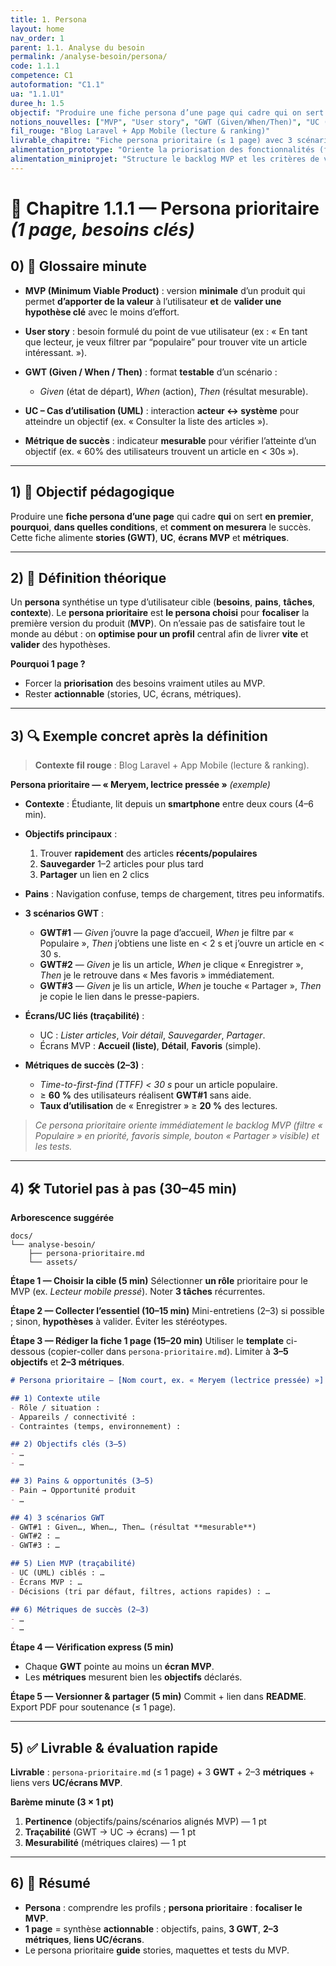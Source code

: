 ```yaml
---
title: 1. Persona
layout: home
nav_order: 1
parent: 1.1. Analyse du besoin
permalink: /analyse-besoin/persona/
code: 1.1.1
competence: C1
autoformation: "C1.1"
ua: "1.1.U1"
duree_h: 1.5
objectif: "Produire une fiche persona d’une page qui cadre qui on sert en premier, pourquoi, dans quelles conditions et comment mesurer le succès."
notions_nouvelles: ["MVP", "User story", "GWT (Given/When/Then)", "UC (Cas d’utilisation UML)", "Métrique de succès"]
fil_rouge: "Blog Laravel + App Mobile (lecture & ranking)"
livrable_chapitre: "Fiche persona prioritaire (≤ 1 page) avec 3 scénarios GWT et 2–3 métriques de succès"
alimentation_prototype: "Oriente la priorisation des fonctionnalités (filtre 'Populaire', favoris, partage rapide) du prototype MVP"
alimentation_miniprojet: "Structure le backlog MVP et les critères de validation du mini-projet Blog"
---
```


# 📘 Chapitre 1.1.1 — Persona prioritaire *(1 page, besoins clés)*

## 0) 📒 Glossaire minute

* **MVP (Minimum Viable Product)** : version **minimale** d’un produit qui permet **d’apporter de la valeur** à l’utilisateur **et** de **valider une hypothèse clé** avec le moins d’effort.
* **User story** : besoin formulé du point de vue utilisateur (ex : « En tant que lecteur, je veux filtrer par “populaire” pour trouver vite un article intéressant. »).
* **GWT (Given / When / Then)** : format **testable** d’un scénario :

  * *Given* (état de départ), *When* (action), *Then* (résultat mesurable).
* **UC – Cas d’utilisation (UML)** : interaction **acteur ↔ système** pour atteindre un objectif (ex. « Consulter la liste des articles »).
* **Métrique de succès** : indicateur **mesurable** pour vérifier l’atteinte d’un objectif (ex. « 60% des utilisateurs trouvent un article en < 30s »).

---

## 1) 🎯 Objectif pédagogique

Produire une **fiche persona d’une page** qui cadre **qui** on sert **en premier**, **pourquoi**, **dans quelles conditions**, et **comment on mesurera** le succès. Cette fiche alimente **stories (GWT)**, **UC**, **écrans MVP** et **métriques**.

---

## 2) 🧠 Définition théorique

Un **persona** synthétise un type d’utilisateur cible (**besoins**, **pains**, **tâches**, **contexte**).
Le **persona prioritaire** est **le persona choisi** pour **focaliser** la première version du produit (**MVP**). On n’essaie pas de satisfaire tout le monde au début : on **optimise pour un profil** central afin de livrer **vite** et **valider** des hypothèses.

**Pourquoi 1 page ?**

* Forcer la **priorisation** des besoins vraiment utiles au MVP.
* Rester **actionnable** (stories, UC, écrans, métriques).

---

## 3) 🔍 Exemple concret après la définition

> **Contexte fil rouge** : Blog Laravel + App Mobile (lecture & ranking).

**Persona prioritaire — « Meryem, lectrice pressée »** *(exemple)*

* **Contexte** : Étudiante, lit depuis un **smartphone** entre deux cours (4–6 min).
* **Objectifs principaux** :

  1. Trouver **rapidement** des articles **récents/populaires**
  2. **Sauvegarder** 1–2 articles pour plus tard
  3. **Partager** un lien en 2 clics
* **Pains** : Navigation confuse, temps de chargement, titres peu informatifs.
* **3 scénarios GWT** :

  * **GWT#1** — *Given* j’ouvre la page d’accueil, *When* je filtre par « Populaire », *Then* j’obtiens une liste en < 2 s et j’ouvre un article en < 30 s.
  * **GWT#2** — *Given* je lis un article, *When* je clique « Enregistrer », *Then* je le retrouve dans « Mes favoris » immédiatement.
  * **GWT#3** — *Given* je lis un article, *When* je touche « Partager », *Then* je copie le lien dans le presse-papiers.
* **Écrans/UC liés (traçabilité)** :

  * UC : *Lister articles*, *Voir détail*, *Sauvegarder*, *Partager*.
  * Écrans MVP : **Accueil (liste)**, **Détail**, **Favoris** (simple).
* **Métriques de succès (2–3)** :

  * *Time-to-first-find (TTFF) < 30 s* pour un article populaire.
  * ≥ **60 %** des utilisateurs réalisent **GWT#1** sans aide.
  * **Taux d’utilisation** de « Enregistrer » ≥ **20 %** des lectures.

> *Ce persona prioritaire oriente immédiatement le backlog MVP (filtre « Populaire » en priorité, favoris simple, bouton « Partager » visible) et les tests.*

---

## 4) 🛠 Tutoriel pas à pas (30–45 min)

**Arborescence suggérée**

```
docs/
└── analyse-besoin/
    ├── persona-prioritaire.md
    └── assets/
```

**Étape 1 — Choisir la cible (5 min)**
Sélectionner **un rôle** prioritaire pour le MVP (ex. *Lecteur mobile pressé*). Noter **3 tâches** récurrentes.

**Étape 2 — Collecter l’essentiel (10–15 min)**
Mini-entretiens (2–3) si possible ; sinon, **hypothèses** à valider. Éviter les stéréotypes.

**Étape 3 — Rédiger la fiche 1 page (15–20 min)**
Utiliser le **template** ci-dessous (copier-coller dans `persona-prioritaire.md`).
Limiter à **3–5 objectifs** et **2–3 métriques**.

```markdown
# Persona prioritaire — [Nom court, ex. « Meryem (lectrice pressée) »]

## 1) Contexte utile
- Rôle / situation :
- Appareils / connectivité :
- Contraintes (temps, environnement) :

## 2) Objectifs clés (3–5)
- …
- …

## 3) Pains & opportunités (3–5)
- Pain → Opportunité produit
- …

## 4) 3 scénarios GWT
- GWT#1 : Given…, When…, Then… (résultat **mesurable**)
- GWT#2 : …
- GWT#3 : …

## 5) Lien MVP (traçabilité)
- UC (UML) ciblés : …
- Écrans MVP : …
- Décisions (tri par défaut, filtres, actions rapides) : …

## 6) Métriques de succès (2–3)
- …
- …
```

**Étape 4 — Vérification express (5 min)**

* Chaque **GWT** pointe au moins un **écran MVP**.
* Les **métriques** mesurent bien les **objectifs** déclarés.

**Étape 5 — Versionner & partager (5 min)**
Commit + lien dans **README**. Export PDF pour soutenance (≤ 1 page).

---

## 5) ✅ Livrable & évaluation rapide

**Livrable** : `persona-prioritaire.md` (≤ 1 page) + 3 **GWT** + 2–3 **métriques** + liens vers **UC/écrans MVP**.

**Barème minute (3 × 1 pt)**

1. **Pertinence** (objectifs/pains/scénarios alignés MVP) — 1 pt
2. **Traçabilité** (GWT → UC → écrans) — 1 pt
3. **Mesurabilité** (métriques claires) — 1 pt

---

## 6) 🧾 Résumé

* **Persona** : comprendre les profils ; **persona prioritaire** : **focaliser le MVP**.
* **1 page** = synthèse **actionnable** : objectifs, pains, **3 GWT**, **2–3 métriques**, **liens UC/écrans**.
* Le persona prioritaire **guide** stories, maquettes et tests du MVP.

